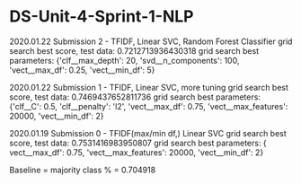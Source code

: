 # DS-Unit-4-Sprint-1-NLP

2020.01.22 Submission 2 - TFIDF, Linear SVC, Random Forest Classifier
    grid search best score, test data: 0.7212713936430318
    grid search best parameters:
                                {'clf__max_depth': 20,
                                'svd__n_components': 100,
                                'vect__max_df': 0.25,
                                'vect__min_df': 5}


2020.01.22 Submission 1 - TFIDF, Linear SVC, more tuning
    grid search best score, test data: 0.7469437652811736
    grid search best parameters:
                                {'clf__C': 0.5,
                                'clf__penalty': 'l2',
                                'vect__max_df': 0.75,
                                'vect__max_features': 20000,
                                'vect__min_df': 2}


2020.01.19 Submission 0 - TFIDF(max/min df,) Linear SVC
    grid search best score, test data: 0.7531416983950807
    grid search best parameters:
                                { vect__max_df': 0.75,
                                'vect__max_features': 20000,
                                'vect__min_df': 2}

Baseline = majority class % = 0.704918